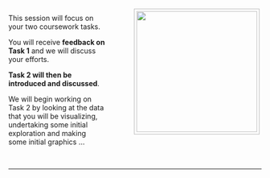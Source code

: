 <div style="float:right">
<img src="https://jsndyks.github.io/sg2047/img/week08.preparation.jpg" width=240px style="border:1px #bbb solid; margin:4px; padding:4px; margin-left:4em" />
</div>

This session will focus on your two coursework tasks.

You will receive **feedback on Task 1** and we will discuss your efforts.

**Task 2 will then be introduced and discussed**.

We will begin working on Task 2 by looking at the data that you will be visualizing, undertaking some initial exploration and making some initial graphics …

<!---
**PREPARATION**<br/>
You should be **exploring** the 2011 Census this week as you complete the [Practical Exercise - Exploring the Census with Tableau](https://moodle.city.ac.uk/mod/page/view.php?id=2381652).
This will prepare you well for the coursework.
-->
<div style="clear:both"/>

&nbsp;

---
